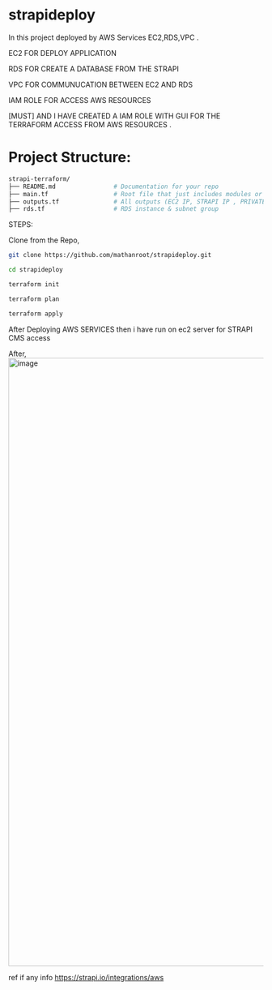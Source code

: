 # strapideploy

In this project deployed by AWS Services EC2,RDS,VPC .

EC2 FOR DEPLOY APPLICATION

RDS FOR CREATE A DATABASE FROM THE STRAPI

VPC FOR COMMUNUCATION BETWEEN EC2 AND RDS

IAM ROLE FOR ACCESS AWS RESOURCES


[MUST] AND I HAVE CREATED A IAM ROLE WITH GUI FOR THE TERRAFORM ACCESS FROM AWS RESOURCES .

# Project Structure:

```bash
strapi-terraform/
├── README.md                # Documentation for your repo
├── main.tf                  # Root file that just includes modules or loads other .tf files included vpc,igw,subnets,routetable,security groupand ec2 and db configuration and installing strapi
├── outputs.tf               # All outputs (EC2 IP, STRAPI IP , PRIVATE IP.)
├── rds.tf                   # RDS instance & subnet group
```



  






STEPS:

Clone from the Repo,
```bash
git clone https://github.com/mathanroot/strapideploy.git

cd strapideploy
```

```bash
terraform init

terraform plan

terraform apply
```


After Deploying AWS SERVICES then i have run on ec2 server for STRAPI CMS access

After,
<img width="1920" height="1200" alt="image" src="https://github.com/user-attachments/assets/25d237c2-4e39-4eed-af6c-30c968b761b9" />


ref if any info https://strapi.io/integrations/aws
